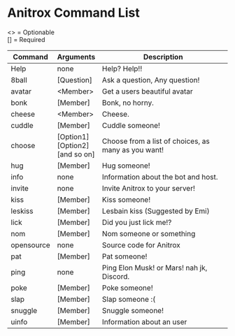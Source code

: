 # Anitrox Command List 
<> = Optionable
<br>
[] = Required

|Command|Arguments |Description |
|-------|----------|------------|
|Help   |none      |Help? Help!!|
|8ball  |[Question]|Ask a question, Any question! |
|avatar |\<Member\>  |Get a users beautiful avatar |
|bonk   |[Member]  | Bonk, no horny. |
|cheese |\<Member\>| Cheese.|
|cuddle |[Member]  | Cuddle someone! | 
|choose |[Option1] <br> [Option2] <br> [and so on] | Choose from a list of choices, as many as you want!
|hug    |[Member]  | Hug someone! | 
|info   |none      | Information about the bot and host.
|invite |none      | Invite Anitrox to your server!
|kiss   |[Member]  | Kiss someone! | 
|leskiss|[Member]  | Lesbain kiss (Suggested by Emi)
|lick   |[Member]  | Did you just lick me!?
|nom    |[Member]  | Nom someone or something
|opensource|none  | Source code for Anitrox
|pat    |[Member]  | Pat someone!
|ping   |none      | Ping Elon Musk! or Mars! nah jk, Discord.
|poke   |[Member]  | Poke someone!
|slap   |[Member]  | Slap someone :(
|snuggle|[Member]  | Snuggle someone!
|uinfo  |[Member]  | Information about an user
